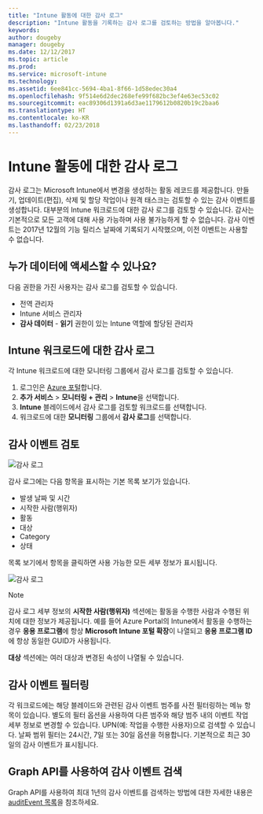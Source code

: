 ```yaml
---
title: "Intune 활동에 대한 감사 로그"
description: "Intune 활동을 기록하는 감사 로그를 검토하는 방법을 알아봅니다."
keywords: 
author: dougeby
manager: dougeby
ms.date: 12/12/2017
ms.topic: article
ms.prod: 
ms.service: microsoft-intune
ms.technology: 
ms.assetid: 6ee841cc-5694-4ba1-8f66-1d58edec30a4
ms.openlocfilehash: 9f514e6d2dec268efe99f682bc3ef4e63ec53c02
ms.sourcegitcommit: eac89306d1391a6d3ae1179612b0820b19c2baa6
ms.translationtype: HT
ms.contentlocale: ko-KR
ms.lasthandoff: 02/23/2018
---
```

# <a name="audit-logs-for-intune-activities"></a>Intune 활동에 대한 감사 로그
감사 로그는 Microsoft Intune에서 변경을 생성하는 활동 레코드를 제공합니다. 만들기, 업데이트(편집), 삭제 및 할당 작업이나 원격 태스크는 검토할 수 있는 감사 이벤트를 생성합니다. 대부분의 Intune 워크로드에 대한 감사 로그를 검토할 수 있습니다. 감사는 기본적으로 모든 고객에 대해 사용 가능하며 사용 불가능하게 할 수 없습니다. 감사 이벤트는 2017년 12월의 기능 릴리스 날짜에 기록되기 시작했으며, 이전 이벤트는 사용할 수 없습니다.

## <a name="who-can-access-the-data"></a>누가 데이터에 액세스할 수 있나요?
다음 권한을 가진 사용자는 감사 로그를 검토할 수 있습니다.
- 전역 관리자
- Intune 서비스 관리자
- **감사 데이터** - **읽기** 권한이 있는 Intune 역할에 할당된 관리자

## <a name="audit-logs-for-intune-workloads"></a>Intune 워크로드에 대한 감사 로그
각 Intune 워크로드에 대한 모니터링 그룹에서 감사 로그를 검토할 수 있습니다.  
1. 로그인은 [Azure 포털](https://portal.azure.com)합니다.
2. **추가 서비스** > **모니터링 + 관리** > **Intune**을 선택합니다.
3. **Intune** 블레이드에서 감사 로그를 검토할 워크로드를 선택합니다.
4. 워크로드에 대한 **모니터링** 그룹에서 **감사 로그**를 선택합니다.

## <a name="review-audit-events"></a>감사 이벤트 검토
![감사 로그](./media/monitor-audit-logs.png "감사 로그")

감사 로그에는 다음 항목을 표시하는 기본 목록 보기가 있습니다.    

- 발생 날짜 및 시간
- 시작한 사람(행위자)
- 활동
- 대상
- Category
- 상태

목록 보기에서 항목을 클릭하면 사용 가능한 모든 세부 정보가 표시됩니다.

![감사 로그](./media/monitor-audit-log-detail.png "감사 로그")

> [!Note]    
> 감사 로그 세부 정보의 **시작한 사람(행위자)** 섹션에는 활동을 수행한 사람과 수행된 위치에 대한 정보가 제공됩니다. 예를 들어 Azure Portal의 Intune에서 활동을 수행하는 경우 **응용 프로그램**에 항상 **Microsoft Intune 포털 확장**이 나열되고 **응용 프로그램 ID**에 항상 동일한 GUID가 사용됩니다. 
>    
> **대상** 섹션에는 여러 대상과 변경된 속성이 나열될 수 있습니다.  


## <a name="filter-audit-events"></a>감사 이벤트 필터링
각 워크로드에는 해당 블레이드와 관련된 감사 이벤트 범주를 사전 필터링하는 메뉴 항목이 있습니다. 별도의 필터 옵션을 사용하여 다른 범주와 해당 범주 내의 이벤트 작업 세부 정보로 변경할 수 있습니다. UPN(예: 작업을 수행한 사용자)으로 검색할 수 있습니다. 날짜 범위 필터는 24시간, 7일 또는 30일 옵션을 허용합니다. 기본적으로 최근 30일의 감사 이벤트가 표시됩니다.

## <a name="use-graph-api-to-retrieve-audit-events"></a>Graph API를 사용하여 감사 이벤트 검색
Graph API를 사용하여 최대 1년의 감사 이벤트를 검색하는 방법에 대한 자세한 내용은 [auditEvent 목록](https://developer.microsoft.com/en-us/graph/docs/api-reference/beta/api/intune_auditing_auditevent_list)을 참조하세요.